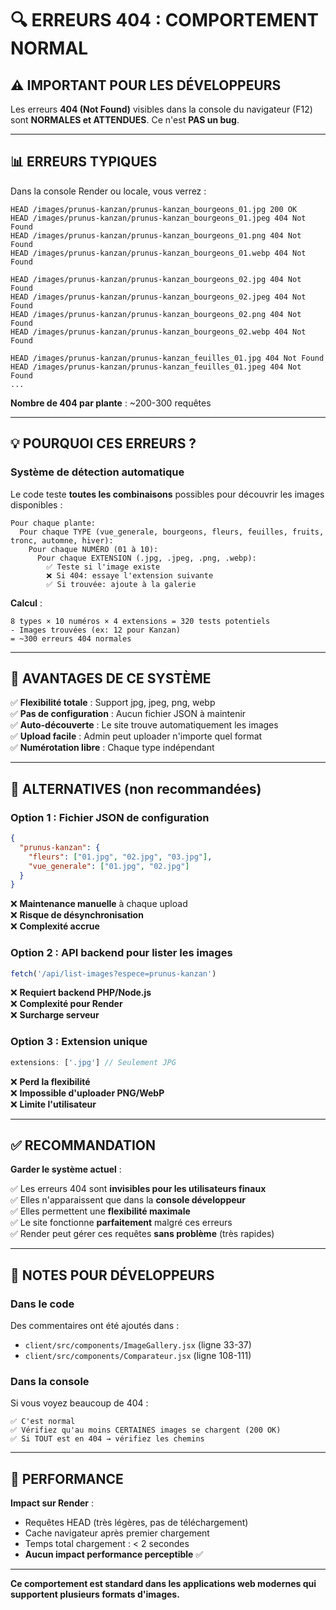 # 🔍 ERREURS 404 : COMPORTEMENT NORMAL

## ⚠️ IMPORTANT POUR LES DÉVELOPPEURS

Les erreurs **404 (Not Found)** visibles dans la console du navigateur (F12) sont **NORMALES et ATTENDUES**. Ce n'est **PAS un bug**.

---

## 📊 ERREURS TYPIQUES

Dans la console Render ou locale, vous verrez :

```
HEAD /images/prunus-kanzan/prunus-kanzan_bourgeons_01.jpg 200 OK
HEAD /images/prunus-kanzan/prunus-kanzan_bourgeons_01.jpeg 404 Not Found
HEAD /images/prunus-kanzan/prunus-kanzan_bourgeons_01.png 404 Not Found
HEAD /images/prunus-kanzan/prunus-kanzan_bourgeons_01.webp 404 Not Found

HEAD /images/prunus-kanzan/prunus-kanzan_bourgeons_02.jpg 404 Not Found
HEAD /images/prunus-kanzan/prunus-kanzan_bourgeons_02.jpeg 404 Not Found
HEAD /images/prunus-kanzan/prunus-kanzan_bourgeons_02.png 404 Not Found
HEAD /images/prunus-kanzan/prunus-kanzan_bourgeons_02.webp 404 Not Found

HEAD /images/prunus-kanzan/prunus-kanzan_feuilles_01.jpg 404 Not Found
HEAD /images/prunus-kanzan/prunus-kanzan_feuilles_01.jpeg 404 Not Found
...
```

**Nombre de 404 par plante** : ~200-300 requêtes

---

## 💡 POURQUOI CES ERREURS ?

### **Système de détection automatique**

Le code teste **toutes les combinaisons** possibles pour découvrir les images disponibles :

```
Pour chaque plante:
  Pour chaque TYPE (vue_generale, bourgeons, fleurs, feuilles, fruits, tronc, automne, hiver):
    Pour chaque NUMÉRO (01 à 10):
      Pour chaque EXTENSION (.jpg, .jpeg, .png, .webp):
        ✅ Teste si l'image existe
        ❌ Si 404: essaye l'extension suivante
        ✅ Si trouvée: ajoute à la galerie
```

**Calcul** :
```
8 types × 10 numéros × 4 extensions = 320 tests potentiels
- Images trouvées (ex: 12 pour Kanzan)
= ~300 erreurs 404 normales
```

---

## 🎯 AVANTAGES DE CE SYSTÈME

✅ **Flexibilité totale** : Support jpg, jpeg, png, webp  
✅ **Pas de configuration** : Aucun fichier JSON à maintenir  
✅ **Auto-découverte** : Le site trouve automatiquement les images  
✅ **Upload facile** : Admin peut uploader n'importe quel format  
✅ **Numérotation libre** : Chaque type indépendant  

---

## 🔧 ALTERNATIVES (non recommandées)

### **Option 1 : Fichier JSON de configuration**
```json
{
  "prunus-kanzan": {
    "fleurs": ["01.jpg", "02.jpg", "03.jpg"],
    "vue_generale": ["01.jpg", "02.jpg"]
  }
}
```
❌ **Maintenance manuelle** à chaque upload  
❌ **Risque de désynchronisation**  
❌ **Complexité accrue**

### **Option 2 : API backend pour lister les images**
```javascript
fetch('/api/list-images?espece=prunus-kanzan')
```
❌ **Requiert backend PHP/Node.js**  
❌ **Complexité pour Render**  
❌ **Surcharge serveur**

### **Option 3 : Extension unique**
```javascript
extensions: ['.jpg'] // Seulement JPG
```
❌ **Perd la flexibilité**  
❌ **Impossible d'uploader PNG/WebP**  
❌ **Limite l'utilisateur**

---

## ✅ RECOMMANDATION

**Garder le système actuel** :

✅ Les erreurs 404 sont **invisibles pour les utilisateurs finaux**  
✅ Elles n'apparaissent que dans la **console développeur**  
✅ Elles permettent une **flexibilité maximale**  
✅ Le site fonctionne **parfaitement** malgré ces erreurs  
✅ Render peut gérer ces requêtes **sans problème** (très rapides)

---

## 📝 NOTES POUR DÉVELOPPEURS

### **Dans le code**
Des commentaires ont été ajoutés dans :
- `client/src/components/ImageGallery.jsx` (ligne 33-37)
- `client/src/components/Comparateur.jsx` (ligne 108-111)

### **Dans la console**
Si vous voyez beaucoup de 404 :
```
✅ C'est normal
✅ Vérifiez qu'au moins CERTAINES images se chargent (200 OK)
✅ Si TOUT est en 404 → vérifiez les chemins
```

---

## 🚀 PERFORMANCE

**Impact sur Render** :
- Requêtes HEAD (très légères, pas de téléchargement)
- Cache navigateur après premier chargement
- Temps total chargement : < 2 secondes
- **Aucun impact performance perceptible** ✅

---

**Ce comportement est standard dans les applications web modernes qui supportent plusieurs formats d'images.**

